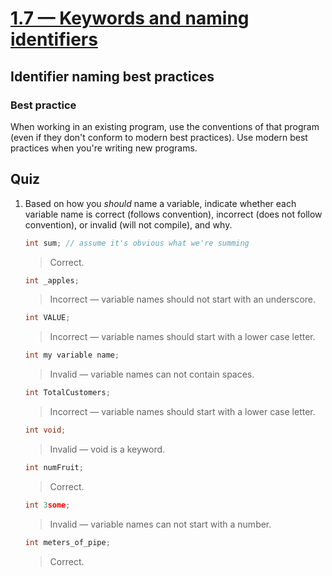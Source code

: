 # [1.7 — Keywords and naming identifiers](https://www.learncpp.com/cpp-tutorial/keywords-and-naming-identifiers/)

## Identifier naming best practices

### Best practice

When working in an existing program, use the conventions of that program (even if they don't conform to modern best practices).
Use modern best practices when you're writing new programs.

## Quiz

1. Based on how you *should* name a variable, indicate whether each variable name is correct (follows convention), incorrect (does not follow convention), or invalid (will not compile), and why.

   ```cpp
   int sum; // assume it's obvious what we're summing
   ```

   > Correct.

   ```cpp
   int _apples;
   ```

   > Incorrect — variable names should not start with an underscore.

   ```cpp
   int VALUE;
   ```

   > Incorrect — variable names should start with a lower case letter.

   ```cpp
   int my variable name;
   ```

   > Invalid — variable names can not contain spaces.

   ```cpp
   int TotalCustomers;
   ```

   > Incorrect — variable names should start with a lower case letter.

   ```cpp
   int void;
   ```

   > Invalid — void is a keyword.

   ```cpp
   int numFruit;
   ```

   > Correct.

   ```cpp
   int 3some;
   ```

   > Invalid — variable names can not start with a number.

   ```cpp
   int meters_of_pipe;
   ```

   > Correct.
